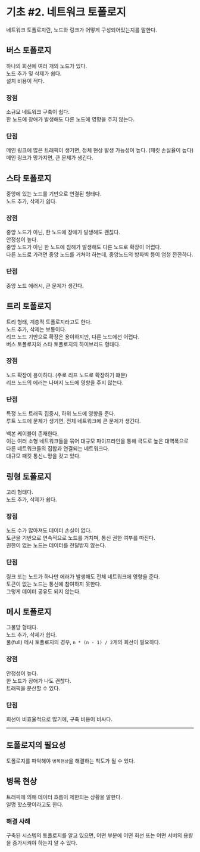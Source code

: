 # 기초 #2. 네트워크 토폴로지

네트워크 토폴로지란, 노드와 링크가 어떻게 구성되어있는지를 말한다.

## 버스 토폴로지

하나의 회선에 여러 개의 노드가 있다. <br />
노드 추가 및 삭제가 쉽다. <br />
설치 비용이 적다.

### 장점

소규모 네트워크 구축이 쉽다. <br />
한 노드에 장애가 발생해도 다른 노드에 영향을 주지 않는다.

### 단점

메인 링크에 많은 트래픽이 생기면, 정체 현상 발생 가능성이 높다. (패킷 손실율이 높다) <br />
메인 링크가 망가지면, 큰 문제가 생긴다.

## 스타 토폴로지

중앙에 있는 노드를 기반으로 연결된 형태다. <br />
노드 추가, 삭제가 쉽다.

### 장점

중앙 노드가 아닌, 한 노드에 장애가 발생해도 괜찮다. <br />
안정성이 높다. <br />
중앙 노드가 아닌 한 노드에 침해가 발생해도 다른 노드로 확장이 어렵다. <br />
다른 노드로 가려면 중앙 노드를 거쳐야 하는데, 중앙노드의 방화벽 등이 엄청 깐깐하다.

### 단점

중앙 노드 에러시, 큰 문제가 생긴다.

## 트리 토폴로지

트리 형태, 계층적 토폴로지라고도 한다. <br />
노드 추가, 삭제는 보통이다. <br />
리프 노드 기반으로 확장은 용이하지만, 다른 노드에선 어렵다. <br />
버스 토폴로지와 스타 토폴로지의 하이브리드 형태다.

### 장점

노드 확장이 용이하다. (주로 리프 노드로 확장하기 떄문) <br />
리프 노드의 에러는 나머지 노드에 영향을 주지 않는다.

### 단점

특정 노드 트래픽 집중시, 하위 노드에 영향을 준다. <br />
루트 노드에 문제가 생기면, 전체 네트워크에 큰 문제가 생긴다.

백본 케이블이 존재한다. <br />
이는 여러 소형 네트워크들을 묶어 대규모 파이프라인을 통해 극도로 높은 대역폭으로 다른 네트워크들의 집합과 연결되는 네트워크다. <br />
대규모 패킷 통신ㄴ망을 갖고 있다.

## 링형 토폴로지

고리 형태다. <br />
노드 추가, 삭제가 쉽다.

### 장점

노드 수가 많아져도 데이터 손실이 없다. <br />
토큰을 기반으로 연속적으로 노드를 거치며, 통신 권한 여부를 따진다. <br />
권한이 없는 노드는 데이터를 전달받지 않는다.

### 단점

링크 또는 노드가 하나만 에러가 발생해도 전체 네트워크에 영향을 준다. <br />
토큰이 없는 노드는 통신에 참여하지 못한다. <br />
그렇게 데이터 공유도 되지 않는다.

## 메시 토폴로지

그물망 형태다. <br />
노드 추가, 삭제가 쉽다. <br />
풀(full) 메시 토폴로지의 경우, `n * (n - 1) / 2`개의 회선이 필요하다.

### 장점

안정성이 높다. <br />
한 노드가 장애가 나도 괜찮다. <br />
트래픽을 분산할 수 있다.

### 단점

회선이 비효율적으로 많기에, 구축 비용이 비싸다.

---

## 토폴로지의 필요성

토폴로지를 파악해야 `병목현상`을 해결하는 척도가 될 수 있다.

## 병목 현상

트래픽에 의해 데이터 흐름이 제한되는 상황을 말한다. <br />
일명 핫스팟이라고도 한다.

### 해결 사례

구축된 시스템의 토폴로지를 알고 있으면, 어떤 부분에 어떤 회선 또는 어떤 서버의 용량을 증가시켜야 하는지 알 수 있다.
